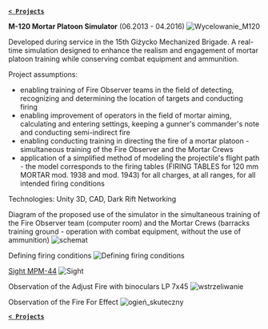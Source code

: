 **[`< Projects`](https://codecanter.github.io/portfolio/en/)**

**M-120 Mortar Platoon Simulator** (06.2013 - 04.2016)
![Wycelowanie_M120](https://github.com/user-attachments/assets/0942f580-8131-49ec-8e66-bf1a83944e9b)

Developed during service in the 15th Giżycko Mechanized Brigade. A real-time simulation designed to enhance the realism and engagement of mortar platoon training while conserving combat equipment and ammunition.

Project assumptions:
- enabling training of Fire Observer teams in the field of detecting, recognizing and determining the location of targets and conducting firing
- enabling improvement of operators in the field of mortar aiming, calculating and entering settings, keeping a gunner's commander's note and conducting semi-indirect fire
- enabling conducting training in directing the fire of a mortar platoon - simultaneous training of the Fire Observer and the Mortar Crews
- application of a simplified method of modeling the projectile's flight path - the model corresponds to the firing tables (FIRING TABLES for 120 mm MORTAR mod. 1938 and mod. 1943) for all charges, at all ranges, for all intended firing conditions

Technologies: Unity 3D, CAD, Dark Rift Networking

Diagram of the proposed use of the simulator in the simultaneous training of the Fire Observer team (computer room) and the Mortar Crews (barracks training ground - operation with combat equipment, without the use of ammunition)
![schemat](https://github.com/user-attachments/assets/806c4449-63cb-4cc9-827b-2a129ffab246)

Defining firing conditions
![Defining firing conditions](https://github.com/user-attachments/assets/6e8c5055-e7d6-4be9-8631-8ad81f509f33)

[Sight MPM-44](https://github.com/CodeCanter/portfolio/raw/refs/heads/main/m120/Celownik.mp4)
![Sight](https://github.com/user-attachments/assets/2eda1432-e85e-48c3-8e5f-a2b6377d120e)

Observation of the Adjust Fire with binoculars LP 7x45
![wstrzeliwanie](https://github.com/user-attachments/assets/3677a369-98b0-4498-864d-eee81df08365)

Observation of the Fire For Effect
![ogień_skuteczny](https://github.com/user-attachments/assets/7029ca27-4805-4f2b-a7df-a1cfe98c5d7b)

**[`< Projects`](https://codecanter.github.io/portfolio/en/)**
